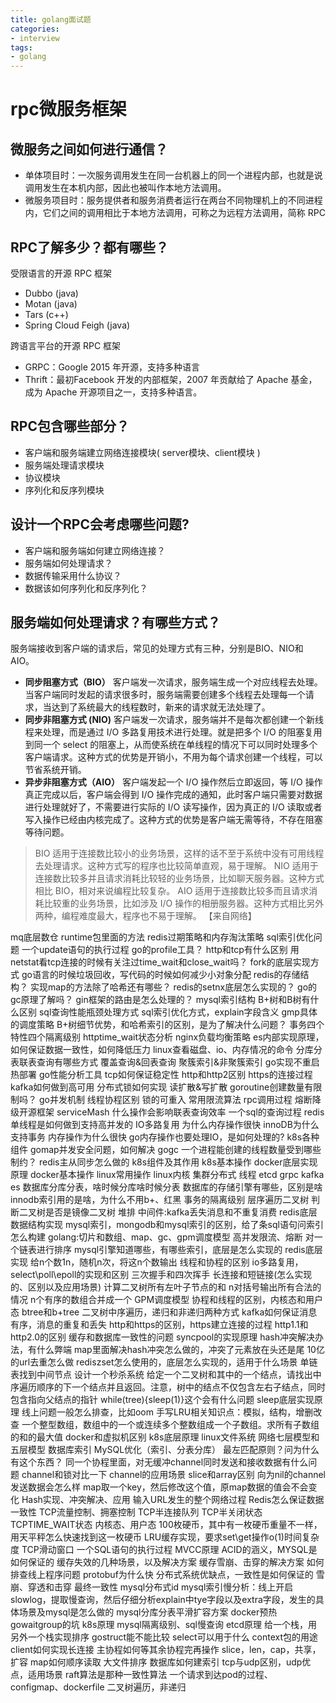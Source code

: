 ```yaml
---
title: golang面试题
categories: 
- interview
tags:
- golang
---
```


# rpc微服务框架
## 微服务之间如何进行通信？
* 单体项目时：一次服务调用发生在同一台机器上的同一个进程内部，也就是说调用发生在本机内部，因此也被叫作本地方法调用。
* 微服务项目时：服务提供者和服务消费者运行在两台不同物理机上的不同进程内，它们之间的调用相比于本地方法调用，可称之为远程方法调用，简称 RPC

## RPC了解多少？都有哪些？
受限语言的开源 RPC 框架   
* Dubbo (java)
* Motan (java)
* Tars (c++)
* Spring Cloud Feigh (java)

跨语言平台的开源 RPC 框架  
* GRPC：Google 2015 年开源，支持多种语言
* Thrift：最初Facebook 开发的内部框架，2007 年贡献给了 Apache 基金，成为 Apache 开源项目之一，支持多种语言。

## RPC包含哪些部分？
* 客户端和服务端建立网络连接模块( server模块、client模块 )
* 服务端处理请求模块
* 协议模块
* 序列化和反序列模块

## 设计一个RPC会考虑哪些问题?
* 客户端和服务端如何建立网络连接？
* 服务端如何处理请求？
* 数据传输采用什么协议？
* 数据该如何序列化和反序列化？

## 服务端如何处理请求？有哪些方式？
服务端接收到客户端的请求后，常见的处理方式有三种，分别是BIO、NIO和AIO。  
* **同步阻塞方式（BIO）** 客户端发一次请求，服务端生成一个对应线程去处理。当客户端同时发起的请求很多时，服务端需要创建多个线程去处理每一个请求，当达到了系统最大的线程数时，新来的请求就无法处理了。
* **同步非阻塞方式 (NIO)**  客户端发一次请求，服务端并不是每次都创建一个新线程来处理，而是通过 I/O 多路复用技术进行处理。就是把多个 I/O 的阻塞复用到同一个 select 的阻塞上，从而使系统在单线程的情况下可以同时处理多个客户端请求。这种方式的优势是开销小，不用为每个请求创建一个线程，可以节省系统开销。
* **异步非阻塞方式（AIO）**  客户端发起一个 I/O 操作然后立即返回，等 I/O 操作真正完成以后，客户端会得到 I/O 操作完成的通知，此时客户端只需要对数据进行处理就好了，不需要进行实际的 I/O 读写操作，因为真正的 I/O 读取或者写入操作已经由内核完成了。这种方式的优势是客户端无需等待，不存在阻塞等待问题。

> BIO 适用于连接数比较小的业务场景，这样的话不至于系统中没有可用线程去处理请求。这种方式写的程序也比较简单直观，易于理解。
> NIO 适用于连接数比较多并且请求消耗比较轻的业务场景，比如聊天服务器。这种方式相比 BIO，相对来说编程比较复杂。
> AIO 适用于连接数比较多而且请求消耗比较重的业务场景，比如涉及 I/O 操作的相册服务器。这种方式相比另外两种，编程难度最大，程序也不易于理解。 【来自网络】


  




<!--more-->

mq底层数仓
runtime包里面的方法
redis过期策略和内存淘汰策略
sql索引优化问题
一个update语句的执行过程
go的profile工具？
http和tcp有什么区别
用netstat看tcp连接的时候有关注过time_wait和close_wait吗？
fork的底层实现方式
go语言的时候垃圾回收，写代码的时候如何减少小对象分配
redis的存储结构？
实现map的方法除了哈希还有哪些？
redis的setnx底层怎么实现的？
go的gc原理了解吗？
gin框架的路由是怎么处理的？
mysql索引结构
B+树和B树有什么区别
sql查询性能瓶颈处理方式
sql索引优化方式，explain字段含义
gmp具体的调度策略
B+树细节优势，和哈希索引的区别，是为了解决什么问题？
事务四个特性四个隔离级别
httptime_wait状态分析
nginx负载均衡策略
es内部实现原理，如何保证数据一致性，如何降低压力
linux查看磁盘、io、内存情况的命令
分库分表联表查询有哪些方式
覆盖查询&回表查询
聚簇索引&非聚簇索引
go实现不重启热部署
go性能分析工具
tcp如何保证稳定性
http和http2区别
https的连接过程
kafka如何做到高可用
分布式锁如何实现
读扩散&写扩散
goroutine创建数量有限制吗？
go并发机制
线程协程区别
锁的可重入
常用限流算法
rpc调用过程
熔断降级开源框架
serviceMash
什么操作会影响联表查询效率
一个sql的查询过程
redis单线程是如何做到支持高并发的
IO多路复用
为什么内存操作很快
innoDB为什么支持事务
内存操作为什么很快
go内存操作也要处理IO，是如何处理的?
k8s各种组件
gomap并发安全问题，如何解决
gogc
一个进程能创建的线程数量受到哪些制约？
redis主从同步怎么做的
k8s组件及其作用
k8s基本操作
docker底层实现原理
docker基本操作
linux常用操作
linux内核
集群分布式
线程
etcd
grpc
kafka
es
数据库分库分表，啥时候分库啥时候分表
数据库的存储引擎有哪些，区别是啥
innodb索引用的是啥，为什么不用b+、红黑
事务的隔离级别
层序遍历二叉树
判断二叉树是否是镜像二叉树
堆排
中间件:kafka丢失消息和不重复消费
redis底层数据结构实现
mysql索引，mongodb和mysql索引的区别，给了条sql语句问索引怎么构建
golang:切片和数组、map、gc、gpm调度模型
高并发限流、熔断
对一个链表进行排序
mysql引擎知道哪些，有哪些索引，底层是怎么实现的
redis底层实现
给n个数1n，随机n次，将这n个数输出
线程和协程的区别
io多路复用，select\poll\epoll的实现和区别
三次握手和四次挥手
长连接和短链接(怎么实现的、区别以及应用场景)
计算二叉树所有左叶子节点的和
n对括号输出所有合法的情况
n个有序的数组合并成一个
GPM调度模型
协程和线程的区别，内核态和用户态
btree和b+tree
二叉树中序遍历，递归和非递归两种方式
kafka如何保证消息有序，消息的重复和丢失
http和https的区别，https建立连接的过程
http1.1和http2.0的区别
缓存和数据库一致性的问题
syncpool的实现原理
hash冲突解决办法，有什么弊端
map里面解决hash冲突怎么做的，冲突了元素放在头还是尾
10亿的url去重怎么做
rediszset怎么使用的，底层怎么实现的，适用于什么场景
单链表找到中间节点
设计一个秒杀系统
给定一个二叉树和其中的一个结点，请找出中序遍历顺序的下一个结点并且返回。注意，树中的结点不仅包含左右子结点，同时包含指向父结点的指针
while(tree){sleep(1)}这个会有什么问题
sleep底层实现原理
线上问题一般怎么排查，比如oom
手写LRU相关知识点：模拟，结构，增删改查
一个整型数组，数组中的一个或连续多个整数组成一个子数组。求所有子数组的和的最大值
docker和虚拟机区别
k8s底层原理
linux文件系统
网络七层模型和五层模型
数据库索引
MySQL优化（索引、分表分库）
最左匹配原则？问为什么有这个东西？
同一个协程里面，对无缓冲channel同时发送和接收数据有什么问题
channel和锁对比一下
channel的应用场景
slice和array区别
向为nil的channel发送数据会怎么样
map取一个key，然后修改这个值，原map数据的值会不会变化
Hash实现、冲突解决、应用
输入URL发生的整个网络过程
Redis怎么保证数据一致性
TCP流量控制、拥塞控制
TCP半连接队列
TCP半关闭状态
TCPTIME_WAIT状态
内核态、用户态
100枚硬币，其中有一枚硬币重量不一样，用天平秤怎么快速找到这一枚硬币
LRU缓存实现，要求set\get操作o(1)时间复杂度
TCP滑动窗口
一个SQL语句的执行过程
MVCC原理
ACID的涵义，MYSQL是如何保证的
缓存失效的几种场景，以及解决方案
缓存雪崩、击穿的解决方案
如何排查线上程序问题
protobuf为什么快
分布式系统优缺点，一致性是如何保证的
雪崩、穿透和击穿
最终一致性
mysql分布式id
mysql索引慢分析：线上开启slowlog，提取慢查询，然后仔细分析explain中tye字段以及extra字段，发生的具体场景及mysql是怎么做的
mysql分库分表平滑扩容方案
docker预热
gowaitgroup的坑
k8s原理
mysql隔离级别、sql慢查询
etcd原理
给一个栈，用另外一个栈实现排序
gostruct能不能比较
select可以用于什么
context包的用途
client如何实现长连接
主协程如何等其余协程完再操作
slice，len，cap，共享，扩容
map如何顺序读取
大文件排序
数据库如何建索引
tcp与udp区别，udp优点，适用场景
raft算法是那种一致性算法
一个请求到达pod的过程、configmap、dockerfile
二叉树遍历，非递归